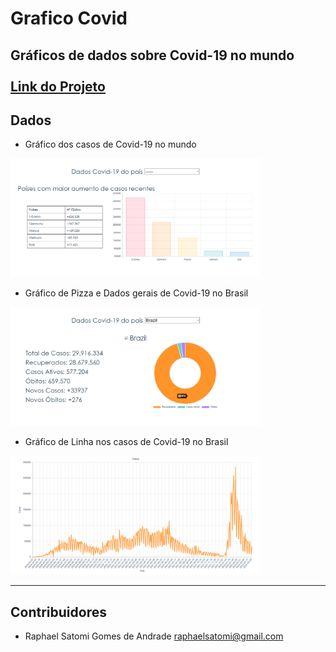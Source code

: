 # Grafico Covid
Gráficos de dados sobre Covid-19 no mundo<br/><br/>
<a href="http://projetos.raphaelsatomi.com/covid/">Link do Projeto</a>
--- 

## Dados
- Gráfico dos casos de Covid-19 no mundo
<img src="img/1.png" width="400" height="190">

- Gráfico de Pizza e Dados gerais de Covid-19 no Brasil
<img src="img/2.png" width="400" height="190">

- Gráfico de Linha nos casos de Covid-19 no Brasil
<img src="img/3.png" width="400" height="190">

---
## Contribuidores

- Raphael Satomi Gomes de Andrade <raphaelsatomi@gmail.com>
